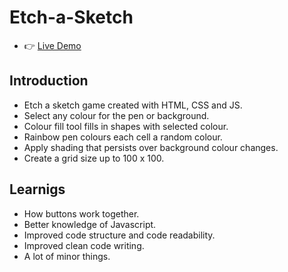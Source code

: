 # Etch-a-Sketch
- 👉 [Live Demo](https://krishnasinghmahar.github.io/Etch-a-Sketch/)
  
## Introduction
- Etch a sketch game created with HTML, CSS and JS.
- Select any colour for the pen or background.
- Colour fill tool fills in shapes with selected colour.
- Rainbow pen colours each cell a random colour.
- Apply shading that persists over background colour changes.
- Create a grid size up to 100 x 100.


## Learnigs
- How buttons work together.
- Better knowledge of Javascript.
- Improved code structure and code readability.
- Improved clean code writing.
- A lot of minor things.
